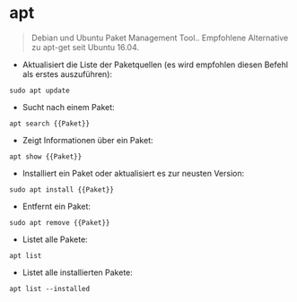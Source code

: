 # apt

> Debian und Ubuntu Paket Management Tool..
> Empfohlene Alternative zu apt-get seit Ubuntu 16.04.

- Aktualisiert die Liste der Paketquellen (es wird empfohlen diesen Befehl als erstes auszuführen):

`sudo apt update`

- Sucht nach einem Paket:

`apt search {{Paket}}`

- Zeigt Informationen über ein Paket:

`apt show {{Paket}}`

- Installiert ein Paket oder aktualisiert es zur neusten Version:

`sudo apt install {{Paket}}`

- Entfernt ein Paket:

`sudo apt remove {{Paket}}`

- Listet alle Pakete:

`apt list`

- Listet alle installierten Pakete:

`apt list --installed`
